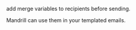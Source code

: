 add merge variables to recipients before sending.  

Mandrill can use them in your templated emails.